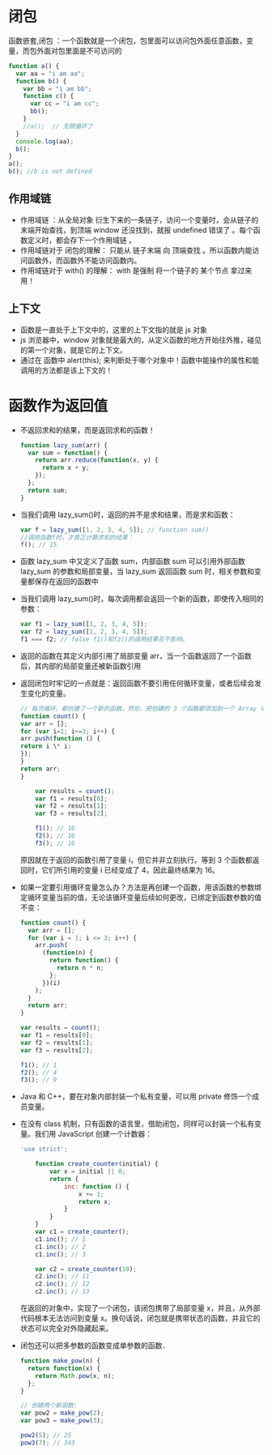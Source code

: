 # 闭包

函数嵌套,闭包 ：一个函数就是一个闭包，包里面可以访问包外面任意函数，变量，而包外面对包里面是不可访问的
```js
function a() {
  var aa = "i am aa";
  function b() {
    var bb = "i am bb";
    function c() {
      var cc = "i am cc";
      bb();
    }
    //a();  // 无限循环了
  }
  console.log(aa);
  b();
}
a();
b(); //b is not defined
```

## 作用域链

- 作用域链 ：从全局对象 衍生下来的一条链子，访问一个变量时，会从链子的末端开始查找，到顶端 window 还没找到，就报 undefined 错误了 。每个函数定义时，都会存下一个作用域链 。
- 作用域链对于 闭包的理解： 只能从 链子末端 向 顶端查找 。所以函数内能访问函数外，而函数外不能访问函数内。
- 作用域链对于 with() 的理解： with 是强制 将一个链子的 某个节点 拿过来用！

## 上下文

- 函数是一直处于上下文中的，这里的上下文指的就是 js 对象
- js 浏览器中，window 对象就是最大的，从定义函数的地方开始往外推，碰见的第一个对象，就是它的上下文。
- 通过在 函数中 alert(this); 来判断处于哪个对象中！函数中能操作的属性和能调用的方法都是该上下文的！

# 函数作为返回值

- 不返回求和的结果，而是返回求和的函数！
  ```js
  function lazy_sum(arr) {
    var sum = function() {
      return arr.reduce(function(x, y) {
        return x + y;
      });
    };
    return sum;
  }
  ```
- 当我们调用 lazy_sum()时，返回的并不是求和结果，而是求和函数：
  ```js
  var f = lazy_sum([1, 2, 3, 4, 5]); // function sum()
  //调用函数f时，才真正计算求和的结果：
  f(); // 15
  ```
- 函数 lazy_sum 中又定义了函数 sum，内部函数 sum 可以引用外部函数 lazy_sum 的参数和局部变量，当 lazy_sum 返回函数 sum 时，相关参数和变量都保存在返回的函数中
- 当我们调用 lazy_sum()时，每次调用都会返回一个新的函数，即使传入相同的参数：

  ```js
  var f1 = lazy_sum([1, 2, 3, 4, 5]);
  var f2 = lazy_sum([1, 2, 3, 4, 5]);
  f1 === f2; // false f1()和f2()的调用结果互不影响。
  ```

- 返回的函数在其定义内部引用了局部变量 arr，当一个函数返回了一个函数后，其内部的局部变量还被新函数引用
- 返回闭包时牢记的一点就是：返回函数不要引用任何循环变量，或者后续会发生变化的变量。
  ```js
  // 每次循环，都创建了一个新的函数，然后，把创建的 3 个函数都添加到一个 Array 中返回
  function count() {
  var arr = [];
  for (var i=1; i<=3; i++) {
  arr.push(function () {
  return i \* i;
  });
  }
  return arr;
  }

      var results = count();
      var f1 = results[0];
      var f2 = results[1];
      var f3 = results[2];

      f1(); // 16
      f2(); // 16
      f3(); // 16
  ```

  原因就在于返回的函数引用了变量 i，但它并非立刻执行。等到 3 个函数都返回时，它们所引用的变量 i 已经变成了 4，因此最终结果为 16。

* 如果一定要引用循环变量怎么办？方法是再创建一个函数，用该函数的参数绑定循环变量当前的值，无论该循环变量后续如何更改，已绑定到函数参数的值不变：

  ```js
  function count() {
    var arr = [];
    for (var i = 1; i <= 3; i++) {
      arr.push(
        (function(n) {
          return function() {
            return n * n;
          };
        })(i)
      );
    }
    return arr;
  }

  var results = count();
  var f1 = results[0];
  var f2 = results[1];
  var f3 = results[2];

  f1(); // 1
  f2(); // 4
  f3(); // 9
  ```

* Java 和 C++，要在对象内部封装一个私有变量，可以用 private 修饰一个成员变量。
* 在没有 class 机制，只有函数的语言里，借助闭包，同样可以封装一个私有变量。我们用 JavaScript 创建一个计数器：
  ```js
  'use strict';

      function create_counter(initial) {
          var x = initial || 0;
          return {
              inc: function () {
                  x += 1;
                  return x;
              }
          }
      }
      var c1 = create_counter();
      c1.inc(); // 1
      c1.inc(); // 2
      c1.inc(); // 3

      var c2 = create_counter(10);
      c2.inc(); // 11
      c2.inc(); // 12
      c2.inc(); // 13
  ```

  在返回的对象中，实现了一个闭包，该闭包携带了局部变量 x，并且，从外部代码根本无法访问到变量 x。换句话说，闭包就是携带状态的函数，并且它的状态可以完全对外隐藏起来。

* 闭包还可以把多参数的函数变成单参数的函数．

  ```js
  function make_pow(n) {
    return function(x) {
      return Math.pow(x, n);
    };
  }

  // 创建两个新函数:
  var pow2 = make_pow(2);
  var pow3 = make_pow(3);

  pow2(5); // 25
  pow3(7); // 343
  ```
